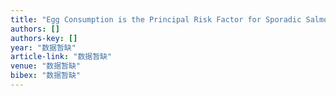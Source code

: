 ```yaml
---
title: "Egg Consumption is the Principal Risk Factor for Sporadic Salmonella Serotype Heidelberg Infections: A Case-Control Study in FoodNet Sites"
authors: []
authors-key: []
year: "数据暂缺"
article-link: "数据暂缺"
venue: "数据暂缺"
bibex: "数据暂缺"
---
```

